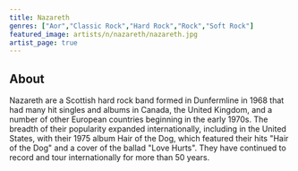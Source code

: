 ```yaml
---
title: Nazareth
genres: ["Aor","Classic Rock","Hard Rock","Rock","Soft Rock"]
featured_image: artists/n/nazareth/nazareth.jpg
artist_page: true
---
```

## About

Nazareth are a Scottish hard rock band formed in Dunfermline in 1968 that had many hit singles and albums in Canada, the United Kingdom, and a number of other European countries beginning in the early 1970s. The breadth of their popularity expanded internationally, including in the United States, with their 1975 album Hair of the Dog, which featured their hits "Hair of the Dog" and a cover of the ballad "Love Hurts". They have continued to record and tour internationally for more than 50 years.



